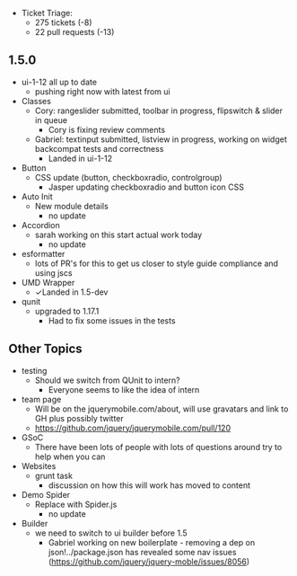 * Ticket Triage:
  * 275 tickets (-8)
  * 22 pull requests (-13)

## 1.5.0
  * ui-1-12 all up to date
    * pushing right now with latest from ui
  * Classes
    * Cory: rangeslider submitted, toolbar in progress, flipswitch & slider in queue
      * Cory is fixing review comments
    * Gabriel: textinput submitted, listview in progress, working on widget backcompat tests and correctness
      * Landed in ui-1-12
  * Button
    * CSS update (button, checkboxradio, controlgroup)
      * Jasper updating checkboxradio and button icon CSS
  * Auto Init
    * New module details
      * no update
  * Accordion
    * sarah working on this start actual work today
      * no update
  * esformatter
    * lots of PR's for this to get us closer to style guide compliance and using jscs
  * UMD Wrapper
    * ✓Landed in 1.5-dev
  * qunit
    * upgraded to 1.17.1
      * Had to fix some issues in the tests

## Other Topics
  * testing
    * Should we switch from QUnit to intern?
      * Everyone seems to like the idea of intern
  * team page
    * Will be on the jquerymobile.com/about, will use gravatars and link to GH plus possibly twitter
    * https://github.com/jquery/jquerymobile.com/pull/120
  * GSoC
    * There have been lots of people with lots of questions around try to help when you can
  * Websites
    * grunt task
      * discussion on how this will work has moved to content
  * Demo Spider
    * Replace with Spider.js
      * no update
  * Builder
    * we need to switch to ui builder before 1.5
      * Gabriel working on new boilerplate - removing a dep on json!../package.json has revealed some nav issues (https://github.com/jquery/jquery-moble/issues/8056)
